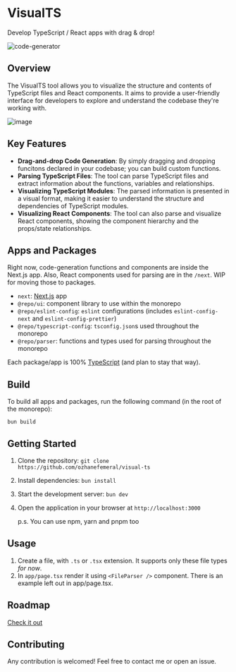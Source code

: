 # VisualTS

Develop TypeScript / React apps with drag & drop!

![code-generator](https://github.com/ozhanefemeral/visual-ts/assets/22786810/2939341e-8a37-428a-80aa-a76c35c3a1b5)

## Overview

The VisualTS tool allows you to visualize the structure and contents of TypeScript files and React components. It aims to provide a user-friendly interface for developers to explore and understand the codebase they're working with.

![image](https://github.com/ozhanefemeral/visual-ts/assets/22786810/d288b080-ce05-405e-b9c1-2d112dc5ba04)

## Key Features

- **Drag-and-drop Code Generation**: By simply dragging and dropping funcitons declared in your codebase; you can build custom functions.
- **Parsing TypeScript Files**: The tool can parse TypeScript files and extract information about the functions, variables and relationships.
- **Visualizing TypeScript Modules**: The parsed information is presented in a visual format, making it easier to understand the structure and dependencies of TypeScript modules.
- **Visualizing React Components**: The tool can also parse and visualize React components, showing the component hierarchy and the props/state relationships.

## Apps and Packages

Right now, code-generation functions and components are inside the Next.js app. Also, React components used for parsing are in the `/next`.
WIP for moving those to packages.

- `next`: [Next.js](https://nextjs.org/) app
- `@repo/ui`: component library to use within the monorepo
- `@repo/eslint-config`: `eslint` configurations (includes `eslint-config-next` and `eslint-config-prettier`)
- `@repo/typescript-config`: `tsconfig.json`s used throughout the monorepo
- `@repo/parser`: functions and types used for parsing throughout the monorepo

Each package/app is 100% [TypeScript](https://www.typescriptlang.org/) (and plan to stay that way).

## Build

To build all apps and packages, run the following command (in the root of the monorepo):

```
bun build
```

## Getting Started

1. Clone the repository: `git clone https://github.com/ozhanefemeral/visual-ts`
2. Install dependencies: `bun install`

3. Start the development server: `bun dev`
4. Open the application in your browser at `http://localhost:3000`

   p.s. You can use npm, yarn and pnpm too

## Usage

1. Create a file, with `.ts` or `.tsx` extension. It supports only these file types _for now_.
2. In `app/page.tsx` render it using `<FileParser />` component. There is an example left out in app/page.tsx.

## Roadmap

<!-- Text -Check it out- with navigating to https://visual-ts.vercel.app/roadmap -->

[Check it out](https://visual-ts.vercel.app/roadmap)

## Contributing

Any contribution is welcomed! Feel free to contact me or open an issue.

